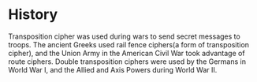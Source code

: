 # History
Transposition cipher was used during wars to send secret messages to troops. The ancient Greeks used rail fence ciphers(a form of transposition cipher), and the Union Army in the American Civil War took advantage of route ciphers. Double transposition ciphers were used by the Germans in World War I, and the Allied and Axis Powers during World War II. 
